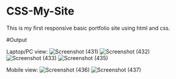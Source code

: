 # CSS-My-Site
This is my first responsive basic portfolio site using html and css. 

#Output

Laptop/PC view:
![Screenshot (431)](https://user-images.githubusercontent.com/116826179/202893041-ca37ce81-fbb2-4cb1-8dc9-eab6bb163620.png)
![Screenshot (432)](https://user-images.githubusercontent.com/116826179/202893043-ccc84d51-0a37-48e0-ab32-d9af4d9387cb.png)
![Screenshot (433)](https://user-images.githubusercontent.com/116826179/202893048-bfce59b2-bfa1-42b1-9647-daa4dbe92f1c.png)
![Screenshot (435)](https://user-images.githubusercontent.com/116826179/202893051-1963f45f-4d6a-46c3-8b04-3636a36fdbb8.png)

Mobile view:
![Screenshot (436)](https://user-images.githubusercontent.com/116826179/202893054-807d5281-f992-4d93-b7a9-84c25b30b71a.png)
![Screenshot (437)](https://user-images.githubusercontent.com/116826179/202893056-c9002691-88f2-4ec5-bdf8-68c0c7bd003f.png)
